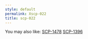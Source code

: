 ```yaml
---
style: default
permalink: Xscp-022
title: scp-022
---
```

You may also like:
[SCP-1478](http://scp-wiki.net/scp-1478)
[SCP-1396](http://scp-wiki.net/scp-1396)
